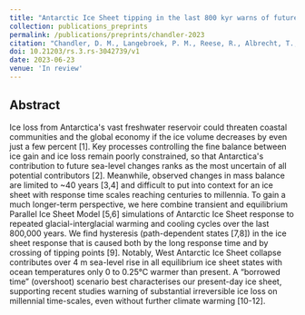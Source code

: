 ```yaml
---
title: "Antarctic Ice Sheet tipping in the last 800 kyr warns of future ice loss"
collection: publications_preprints
permalink: /publications/preprints/chandler-2023
citation: "Chandler, D. M., Langebroek, P. M., Reese, R., Albrecht, T., <b>Garbe, J.</b>, Winkelmann, R.: <i>Antarctic Ice Sheet tipping in the last 800 kyr warns of future ice loss</i>, in review, DOI: <a href='https://doi.org/10.21203/rs.3.rs-3042739/v1'>10.21203/rs.3.rs-3042739/v1</a>, 2023."
doi: 10.21203/rs.3.rs-3042739/v1
date: 2023-06-23
venue: 'In review'
---
```


## Abstract
Ice loss from Antarctica's vast freshwater reservoir could threaten coastal communities and the global economy if the ice volume decreases by even just a few percent [1]. Key processes controlling the fine balance between ice gain and ice loss remain poorly constrained, so that Antarctica's contribution to future sea-level changes ranks as the most uncertain of all potential contributors [2]. Meanwhile, observed changes in mass balance are limited to ~40 years [3,4] and difficult to put into context for an ice sheet with response time scales reaching centuries to millennia. To gain a much longer-term perspective, we here combine transient and equilibrium Parallel Ice Sheet Model [5,6] simulations of Antarctic Ice Sheet response to repeated glacial-interglacial warming and cooling cycles over the last 800,000 years. We find hysteresis (path-dependent states [7,8]) in the ice sheet response that is caused both by the long response time and by crossing of tipping points [9]. Notably, West Antarctic Ice Sheet collapse contributes over 4 m sea-level rise in all equilibrium ice sheet states with ocean temperatures only 0 to 0.25°C warmer than present. A “borrowed time” (overshoot) scenario best characterises our present-day ice sheet, supporting recent studies warning of substantial irreversible ice loss on millennial time-scales, even without further climate warming [10-12].